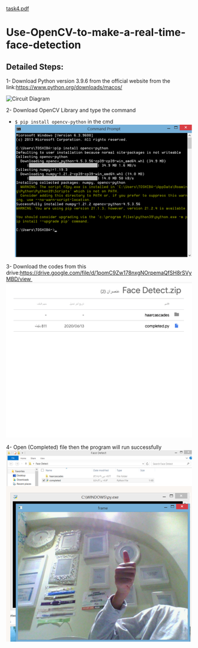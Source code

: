 [task4.pdf](https://github.com/bedaromar/Use-OpenCV-to-make-a-real-time-face-detection/files/7003918/task4.pdf)
# Use-OpenCV-to-make-a-real-time-face-detection

## Detailed Steps:

1- Download Python version 3.9.6 from the official website from the link:https://www.python.org/downloads/macos/

![Circuit Diagram]()

2- Download OpenCV Library and type the command 
 -  `$ pip install opencv-python`
in the cmd
![Circuit Diagram](https://github.com/bedaromar/Use-OpenCV-to-make-a-real-time-face-detection/blob/main/screenshot/Screenshot%201443-01-10%20at%2004.46.30.png)

3- Download the codes from this drive:https://drive.google.com/file/d/1pomC9Zw178nxgNOrpemaQfSH8rSVyMBD/view 
![Circuit Diagram](https://github.com/bedaromar/Use-OpenCV-to-make-a-real-time-face-detection/blob/main/screenshot/Screenshot%201443-01-10%20at%2004.47.43.png)

4- Open (Completed) file
then the program will run successfully
![Circuit Diagram](https://github.com/bedaromar/Use-OpenCV-to-make-a-real-time-face-detection/blob/main/screenshot/Screenshot%201443-01-10%20at%2004.49.31.png)
